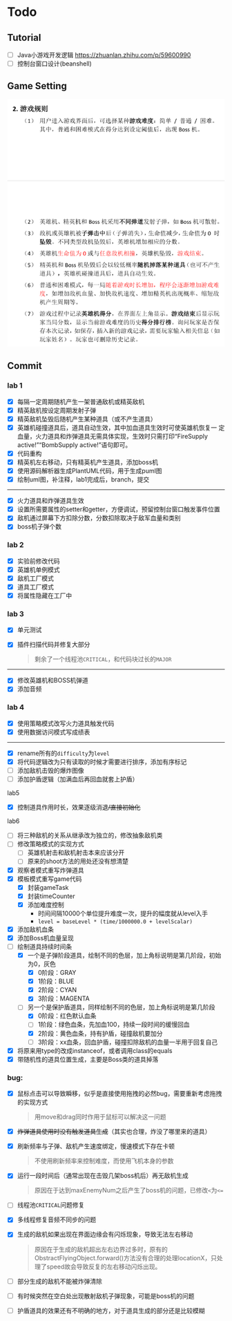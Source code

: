 # Todo

## Tutorial

- [ ] Java小游戏开发逻辑 https://zhuanlan.zhihu.com/p/59600990 
- [ ] 控制台窗口设计(beanshell)

## Game Setting

![image-20220321120554609](assets/image-20220321120554609.png)

## Commit

### lab 1

- [x] 每隔一定周期随机产生一架普通敌机或精英敌机
- [x] 精英敌机按设定周期发射子弹
- [x] 精英敌机坠毁后随机产生某种道具（或不产生道具）
- [x] 英雄机碰撞道具后，道具自动生效，其中加血道具生效时可使英雄机恢复一
  定血量，火力道具和炸弹道具无需具体实现，生效时只需打印“FireSupply
  active!”“BombSupply active!”语句即可。
- [x] 代码重构
- [x] 精英机左右移动，只有精英机产生道具，添加boss机
- [x] 使用源码解析器生成PlantUML代码，用于生成puml图
- [x] 绘制uml图，补注释，lab1完成后，branch，提交

---

- [x] 火力道具和炸弹道具生效
- [x] 设置所需要属性的setter和getter，方便调试，预留控制台窗口触发事件位置
- [x] 敌机通过屏幕下方扣除分数，分数扣除取决于敌军血量和类别
- [x] boss机子弹个数

### lab 2

- [x] 实验前修改代码
- [x] 英雄机单例模式
- [x] 敌机工厂模式
- [x] 道具工厂模式
- [x] 将属性隐藏在工厂中

### lab 3

- [x] 单元测试

- [x] 插件扫描代码并修复大部分

  > 剩余了一个线程池`CRITICAL`，和代码块过长的`MAJOR`

---

- [x] 修改英雄机和BOSS机弹道
- [x] 添加音频

### lab 4

- [x] 使用策略模式改写火力道具触发代码
- [x] 使用数据访问模式写成绩表

---

- [x] rename所有的`difficulty`为`level`
- [x] 将代码逻辑改为只有读取的时候才需要进行排序，添加有序标记
- [ ] 添加敌机击毁的爆炸图像
- [ ] 添加护盾逻辑（加满血后再回血就套上护盾）

lab5

- [x] 控制道具作用时长，效果逐级消退~~/直接初始化~~

lab6

- [ ] 将三种敌机的关系从继承改为独立的，修改抽象敌机类
- [ ] 修改策略模式的实现方式
  - [ ] 英雄机射击和敌机射击本来应该分开
  - [ ] 原来的shoot方法的用处还没有想清楚
- [x] 观察者模式重写炸弹道具
- [x] 模板模式重写game代码
  - [x] 封装gameTask
  - [x] 封装timeCounter
  - [x] 添加难度控制
    - 时间间隔10000个单位提升难度一次，提升的幅度就从level入手
    - `level = baseLevel * (time/1000000.0 + levelScalar) `
- [x] 添加敌机血条
- [x] 添加Boss机血量呈现
- [ ] 绘制道具持续时间条
  - [x] 一个是子弹阶段道具，绘制不同的色层，加上角标说明是第几阶段，初始为0，灰色
    - [x] 0阶段：GRAY
    - [x] 1阶段：BLUE
    - [x] 2阶段：CYAN
    - [x] 3阶段：MAGENTA

  - [ ] 另一个是保护盾道具，同样绘制不同的色层，加上角标说明是第几阶段
    - [x] 0阶段：红色默认血条
    - [ ] 1阶段：绿色血条，先加血100，持续一段时间的缓慢回血
    - [x] 2阶段：黄色血条，持有护盾，碰撞敌机要加分
    - [ ] 3阶段：xx血条，回血护盾，碰撞扣除敌机的血量一半用于回复自己
- [x] 将原来用type的改成instanceof，或者调用class的equals
- [x] 带随机性的道具位置生成，主要是Boss类的道具掉落

### bug:

- [x] 鼠标点击可以导致瞬移，似乎是直接使用拖拽的必然bug，需要重新考虑拖拽的实现方式

  > 用move和drag同时作用于鼠标可以解决这一问题

- [x] ~~炸弹道具使用时没有触发道具生成~~（其实也合理，炸没了哪里来的道具）

- [x] 刷新频率与子弹、敌机产生速度绑定，慢速模式下存在卡顿

  > 不使用刷新频率来控制难度，而使用飞机本身的参数

- [x] 运行一段时间后（通常出现在击毁几架boss机后）再无敌机生成

  > 原因在于达到maxEnemyNum之后产生了boss机的问题，已修改`<`为`<=`
  > 

- [ ] 线程池`CRITICAL`问题修复

- [x] 多线程修复音频不同步的问题

- [x] 生成的敌机如果出现在界面边缘会有闪烁现象，导致无法左右移动

  > 原因在于生成的敌机超出左右边界过多时，原有的ObstractFlyingObject.forward()方法没有合理的处理locationX，只处理了speed故会导致反复的左右移动闪烁出现。

- [ ] 部分生成的敌机不能被炸弹清除

- [ ] 有时候突然在空白处出现散射敌机子弹现象，可能是boss机的问题

- [ ] 护盾道具的效果还有不明确的地方，对于道具生成的部分还是比较模糊

